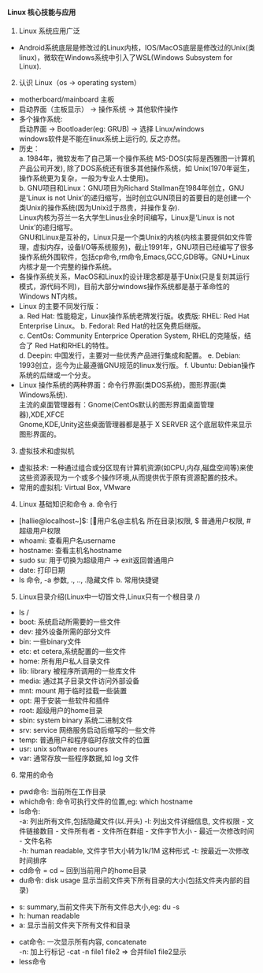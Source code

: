 
#### Linux 核心技能与应用  

1. Linux 系统应用广泛
* Android系统底层是修改过的Linux内核，IOS/MacOS底层是修改过的Unix(类linux)，微软在Windows系统中引入了WSL(Windows Subsystem for Linux).

2. 认识 Linux（os -> operating system）
* motherboard/mainboard 主板
* 启动界面（主板显示） -> 操作系统 -> 其他软件操作
* 多个操作系统:  
  启动界面 -> Bootloader(eg: GRUB) -> 选择 Linux/windows  
  windows软件是不能在linux系统上运行的, 反之亦然。
* 历史：  
a. 1984年，微软发布了自己第一个操作系统 MS-DOS(实际是西雅图一计算机产品公司开发), 除了DOS系统还有很多其他操作系统，如 Unix(1970年诞生，操作系统更为复杂，一般为专业人士使用)。  
b. GNU项目和Linux：GNU项目为Richard Stallman在1984年创立，GNU是'Linux is not Unix'的递归缩写，当时创立GUN项目的首要目的是创建一个类Unix的操作系统(因为Unix过于昂贵，并操作复杂).  
Linux内核为芬兰一名大学生Linus业余时间编写，Linux是‘Linux is not Unix’的递归缩写。  
GNU和Linux是互补的，Linux只是一个类Unix的内核(内核主要提供如文件管理，虚拟内存，设备I/O等系统服务)，截止1991年，GNU项目已经编写了很多操作系统外围软件，包括cp命令,rm命令,Emacs,GCC,GDB等。GNU+Linux内核才是一个完整的操作系统。
* 各操作系统关系，MacOS和Linux的设计理念都是基于Unix(只是复刻其运行模式，源代码不同)，目前大部分windows操作系统都是基于革命性的Windows NT内核。
* Linux 的主要不同发行版：  
a. Red Hat: 性能稳定，Linux操作系统老牌发行版。收费版: RHEL: Red Hat Enterprise Linux。
b. Fedoral: Red Hat的社区免费后继版。  
c. CentOs: Community Enterprice Operation System, RHEL的克隆版，结合了 Red Hat和RHEL的特性。  
d. Deepin: 中国发行，主要对一些优秀产品进行集成和配置。
e. Debian: 1993创立，迄今为止最遵循GNU规范的linux发行版。
f. Ubuntu: Debian操作系统的后继或一个分支。  
* Linux 操作系统的两种界面：命令行界面(类DOS系统)，图形界面(类Windows系统).  
主流的桌面管理器有：Gnome(CentOs默认的图形界面桌面管理器),XDE,XFCE  
Gnome,KDE,Unity这些桌面管理器都是基于 X SERVER 这个底层软件来显示图形界面的。

3. 虚拟技术和虚拟机
* 虚拟技术: 一种通过组合或分区现有计算机资源(如CPU,内存,磁盘空间等)来使这些资源表现为一个或多个操作环境,从而提供优于原有资源配置的技术。
* 常用的虚拟机: Virtual Box, VMware

4. Linux 基础知识和命令
a. 命令行  
* [hallie@localhost~]$: [用户名@主机名 所在目录]权限, $ 普通用户权限, # 超级用户权限
* whoami: 查看用户名username
* hostname: 查看主机名hostname
* sudo su: 用于切换为超级用户 -> exit返回普通用户
* date: 打印日期
* ls 命令, -a 参数, ., .., .隐藏文件
b. 常用快捷键

5. Linux目录介绍(Linux中一切皆文件,Linux只有一个根目录 /)
* ls /
* boot: 系统启动所需要的一些文件
* dev: 接外设备所需的部分文件
* bin: 一些binary文件
* etc: et cetera,系统配置的一些文件 
* home: 所有用户私人目录文件
* lib: library 被程序所调用的一些库文件
* media: 通过其子目录文件访问外部设备
* mnt: mount 用于临时挂载一些装置
* opt: 用于安装一些软件和插件
* root: 超级用户的home目录
* sbin: system binary 系统二进制文件
* srv: service 网络服务启动后缩写的一些文件
* temp: 普通用户和程序临时存放文件的位置
* usr: unix software resoures
* var: 通常存放一些程序数据,如 log 文件

6. 常用的命令
* pwd命令: 当前所在工作目录
* which命令: 命令可执行文件的位置,eg: which hostname
* ls命令:  
-a: 列出所有文件,包括隐藏文件(以.开头)
-l: 列出文件详细信息, 文件权限 - 文件链接数目 - 文件所有者 - 文件所在群组 - 文件字节大小 - 最近一次修改时间 - 文件名称  
-h: human readable, 文件字节大小转为1k/1M 这种形式
-t: 按最近一次修改时间排序
* cd命令 = cd ~ 回到当前用户的home目录
* du命令: disk usage 显示当前文件夹下所有目录的大小(包括文件夹内部的目录)
- s: summary,当前文件夹下所有文件总大小,eg: du -s
- h: human readable
- a: 显示当前文件夹下所有文件和目录
* cat命令:  一次显示所有内容, concatenate  
-n: 加上行标记
-cat -n file1 file2 => 合并file1 file2显示
* less命令









